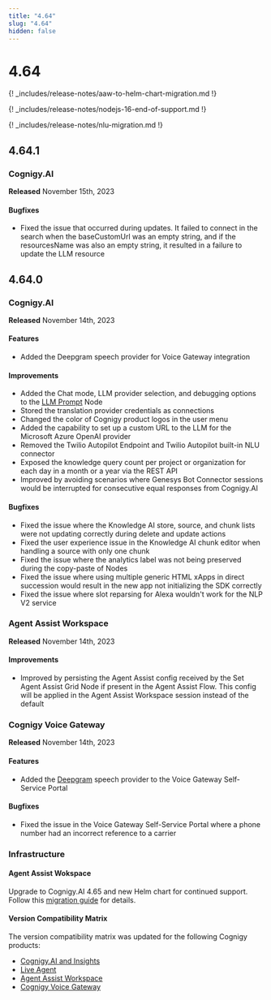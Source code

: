```yaml
---
title: "4.64"
slug: "4.64"
hidden: false
---
```


# 4.64

{! _includes/release-notes/aaw-to-helm-chart-migration.md !}

{! _includes/release-notes/nodejs-16-end-of-support.md !}

{! _includes/release-notes/nlu-migration.md !}

## 4.64.1

### Cognigy.AI

**Released** November 15th, 2023

#### Bugfixes

- Fixed the issue that occurred during updates. It failed to connect in the search when the baseCustomUrl was an empty string, and if the resourcesName was also an empty string, it resulted in a failure to update the LLM resource

## 4.64.0

### Cognigy.AI

**Released** November 14th, 2023

#### Features

- Added the Deepgram speech provider for Voice Gateway integration

#### Improvements

- Added the Chat mode, LLM provider selection, and debugging options to the [LLM Prompt](../ai/flow-nodes/other-nodes/llm-prompt.md) Node
- Stored the translation provider credentials as connections
- Changed the color of Cognigy product logos in the user menu
- Added the capability to set up a custom URL to the LLM for the Microsoft Azure OpenAI provider
- Removed the Twilio Autopilot Endpoint and Twilio Autopilot built-in NLU connector
- Exposed the knowledge query count per project or organization for each day in a month or a year via the REST API
- Improved by avoiding scenarios where Genesys Bot Connector sessions would be interrupted for consecutive equal responses from Cognigy.AI

#### Bugfixes

- Fixed the issue where the Knowledge AI store, source, and chunk lists were not updating correctly during delete and update actions
- Fixed the user experience issue in the Knowledge AI chunk editor when handling a source with only one chunk
- Fixed the issue where the analytics label was not being preserved during the copy-paste of Nodes
- Fixed the issue where using multiple generic HTML xApps in direct succession would result in the new app not initializing the SDK correctly
- Fixed the issue where slot reparsing for Alexa wouldn't work for the NLP V2 service

### Agent Assist Workspace

**Released** November 14th, 2023

#### Improvements

- Improved by persisting the Agent Assist config received by the Set Agent Assist Grid Node if present in the Agent Assist Flow. This config will be applied in the Agent Assist Workspace session instead of the default

### Cognigy Voice Gateway

**Released** November 14th, 2023

#### Features

- Added the [Deepgram](../voicegateway/references/tts-and-stt-vendors.md) speech provider to the Voice Gateway Self-Service Portal

#### Bugfixes

- Fixed the issue in the Voice Gateway Self-Service Portal where a phone number had an incorrect reference to a carrier

### Infrastructure

#### Agent Assist Wokspace

Upgrade to Cognigy.AI 4.65 and new Helm chart for continued support. Follow this [migration guide](../agent-assist/installation/migration/agent-assist-to-cognigy-ai-helm-chart-migration.md) for details.

#### Version Compatibility Matrix

The version compatibility matrix was updated for the following Cognigy products:

- [Cognigy.AI and Insights](../ai/installation/version-compatibility-matrix.md)
- [Live Agent](../live-agent/installation/deployment/version-compatibility-matrix.md)
- [Agent Assist Workspace](../agent-assist/installation/version-compatibility-matrix.md)
- [Cognigy Voice Gateway](../voicegateway/installation/version-compatibility-matrix.md)